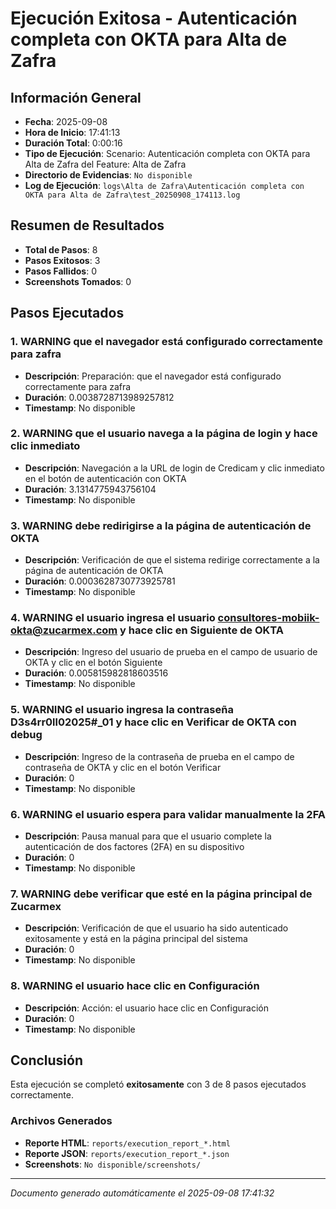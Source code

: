 # Ejecución Exitosa - Autenticación completa con OKTA para Alta de Zafra

## Información General

- **Fecha**: 2025-09-08
- **Hora de Inicio**: 17:41:13
- **Duración Total**: 0:00:16
- **Tipo de Ejecución**: Scenario: Autenticación completa con OKTA para Alta de Zafra del Feature: Alta de Zafra
- **Directorio de Evidencias**: `No disponible`
- **Log de Ejecución**: `logs\Alta de Zafra\Autenticación completa con OKTA para Alta de Zafra\test_20250908_174113.log`

## Resumen de Resultados

- **Total de Pasos**: 8
- **Pasos Exitosos**: 3
- **Pasos Fallidos**: 0
- **Screenshots Tomados**: 0

## Pasos Ejecutados

### 1. WARNING que el navegador está configurado correctamente para zafra

- **Descripción**: Preparación: que el navegador está configurado correctamente para zafra
- **Duración**: 0.0038728713989257812
- **Timestamp**: No disponible

### 2. WARNING que el usuario navega a la página de login y hace clic inmediato

- **Descripción**: Navegación a la URL de login de Credicam y clic inmediato en el botón de autenticación con OKTA
- **Duración**: 3.1314775943756104
- **Timestamp**: No disponible

### 3. WARNING debe redirigirse a la página de autenticación de OKTA

- **Descripción**: Verificación de que el sistema redirige correctamente a la página de autenticación de OKTA
- **Duración**: 0.0003628730773925781
- **Timestamp**: No disponible

### 4. WARNING el usuario ingresa el usuario consultores-mobiik-okta@zucarmex.com y hace clic en Siguiente de OKTA

- **Descripción**: Ingreso del usuario de prueba en el campo de usuario de OKTA y clic en el botón Siguiente
- **Duración**: 0.005815982818603516
- **Timestamp**: No disponible

### 5. WARNING el usuario ingresa la contraseña D3s4rr0ll02025#_01 y hace clic en Verificar de OKTA con debug

- **Descripción**: Ingreso de la contraseña de prueba en el campo de contraseña de OKTA y clic en el botón Verificar
- **Duración**: 0
- **Timestamp**: No disponible

### 6. WARNING el usuario espera para validar manualmente la 2FA

- **Descripción**: Pausa manual para que el usuario complete la autenticación de dos factores (2FA) en su dispositivo
- **Duración**: 0
- **Timestamp**: No disponible

### 7. WARNING debe verificar que esté en la página principal de Zucarmex

- **Descripción**: Verificación de que el usuario ha sido autenticado exitosamente y está en la página principal del sistema
- **Duración**: 0
- **Timestamp**: No disponible

### 8. WARNING el usuario hace clic en Configuración

- **Descripción**: Acción: el usuario hace clic en Configuración
- **Duración**: 0
- **Timestamp**: No disponible

## Conclusión

Esta ejecución se completó **exitosamente** con 3 de 8 pasos ejecutados correctamente.

### Archivos Generados

- **Reporte HTML**: `reports/execution_report_*.html`
- **Reporte JSON**: `reports/execution_report_*.json`
- **Screenshots**: `No disponible/screenshots/`

---
*Documento generado automáticamente el 2025-09-08 17:41:32*

